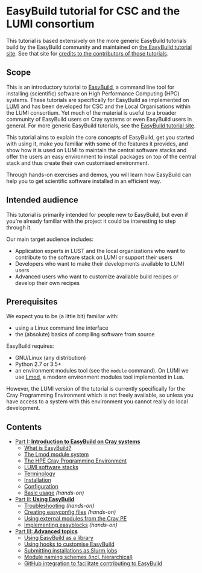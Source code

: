 # EasyBuild tutorial for CSC and the LUMI consortium

This tutorial is based extensively on the more generic EasyBuild tutorials build by
the EasyBuild community and maintained on
[the EasyBuild tutorial site](https://easybuilders.github.io/easybuild-tutorial/).
See that site for [credits to the contributors of those tutorials](https://easybuilders.github.io/easybuild-tutorial/#contributors).

## Scope

This is an introductory tutorial to [EasyBuild](https://easybuild.io),
a command line tool for installing (scientific) software on High Performance Computing (HPC) systems.
These tutorials are specifically for EasyBuild as implemented on [LUMI](https://lumi-supercomputer.eu)
and has been developed for CSC and the Local Organisations within the LUMI consortium. Yet
much of the material is useful to a broader community of EasyBuild users on Cray systems
or even EasyBuild users in general.
For more generic EasyBuild tutorials, see the [EasyBuild tutorial site](https://easybuilders.github.io/easybuild-tutorial/).

This tutorial aims to explain the core concepts of EasyBuild,
get you started with using it, make you familiar with some of the features it provides,
and show how it is used on LUMI to maintain the central software stacks and offer the users
an easy environment to install packages on top of the central stack and thus create their own
customised environment.

Through hands-on exercises and demos, you will learn how EasyBuild can help you
to get scientific software installed in an efficient way.


## Intended audience

This tutorial is primarily intended for people new to EasyBuild, but even if you're already familiar
with the project it could be interesting to step through it.

Our main target audience includes:

-   Application experts in LUST and the local organizations who want to contribute to the
    software stack on LUMI or support their users
-   Developers who want to make their developments available to LUMI users
-   Advanced users who want to customize available build recipes or develop their own recipes


## Prerequisites

We expect you to be (a little bit) familiar with:

-   using a Linux command line interface
-   the (absolute) basics of compiling software from source

EasyBuild requires:

-   GNU/Linux (any distribution)
-   Python 2.7 or 3.5+
-   an environment modules tool (see the ``module`` command). On LUMI we use [Lmod](https://lmod.readthedocs.io), 
    a modern environment modules tool implemented in Lua.

However, the LUMI version of the tutorial is currently specifically for the Cray Programming Environment which is not
freely available, so unless you have access to a system with this environment you cannot really do local development.


## Contents

- [Part I: **Introduction to EasyBuild on Cray systems**](1_Intro/index.md)
    -   [What is EasyBuild?](1_Intro/1_01_what_is_easybuild.md)
    -   [The Lmod module system](1_Intro/1_02_Lmod.md)
    -   [The HPE Cray Programming Environment](1_Intro/1_03_CPE.md)
    -   [LUMI software stacks](1_Intro/1_04_LUMI_software_stack.md)
    -   [Terminology](1_Intro/1_05_terminology.md)
    -   [Installation](1_Intro/1_06_installation.md)
    -   [Configuration](1_Intro/1_07_configuration.md)
    -   [Basic usage](1_Intro/1_08_basic_usage.md) *(hands-on)*
- [Part II: **Using EasyBuild**](2_Using/index.md)
    -   [Troubleshooting](2_Using/2_01_troubleshooting.md) *(hands-on)*
    -   [Creating easyconfig files](2_Using/2_02_creating_easyconfig_files.md) *(hands-on)*
    -   [Using external modules from the Cray PE](2_Using/2_03_external_modules.md)
    -   [Implementing easyblocks](2_Using/2_04_implementing_easyblocks.md) *(hands-on)*
- [Part III: **Advanced topics**](3_Advanced/index.md)
    -    [Using EasyBuild as a library](3_Advanced/3_01_easybuild_library.md)
    -    [Using hooks to customise EasyBuild](3_Advanced/3_02_hooks.md)
    -    [Submitting installations as Slurm jobs](3_Advanced/3_03_slurm_jobs.md)
    -    [Module naming schemes (incl. hierarchical)](3_Advanced/3_04_module_naming_schemes.md)
    -    [GitHub integration to facilitate contributing to EasyBuild](3_Advanced/3_05_github_integration.md)
